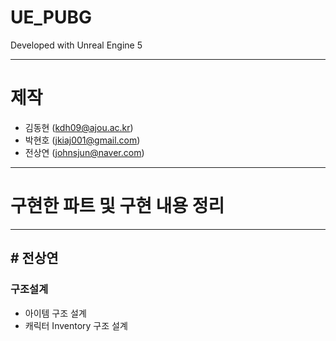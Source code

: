 # UE_PUBG
Developed with Unreal Engine 5

---

# 제작
  * 김동현 (kdh09@ajou.ac.kr)
  * 박현호 (jkiaj001@gmail.com)
  * 전상연 (johnsjun@naver.com)

---

# 구현한 파트 및 구현 내용 정리
---
## # 전상연

### 구조설계
* 아이템 구조 설계
* 캐릭터 Inventory 구조 설계
